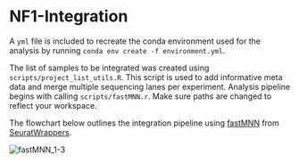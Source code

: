 # NF1-Integration

A `yml` file is included to recreate the conda environment used for the analysis by running `conda env create -f environment.yml`. 

The list of samples to be integrated was created using `scripts/project_list_utils.R`. This script is used to add informative meta data and merge multiple sequencing lanes per experiment. Analysis pipeline begins with calling `scripts/fastMNN.r`. Make sure paths are changed to reflect your workspace. 


The flowchart below outlines the integration pipeline using [fastMNN](https://marionilab.github.io/FurtherMNN2018/theory/description.html) from [SeuratWrappers](https://github.com/satijalab/seurat-wrappers). 


![fastMNN_1-3](https://user-images.githubusercontent.com/28969387/137391455-29614234-6615-4aa6-9c0a-d8ea438da26c.png)
